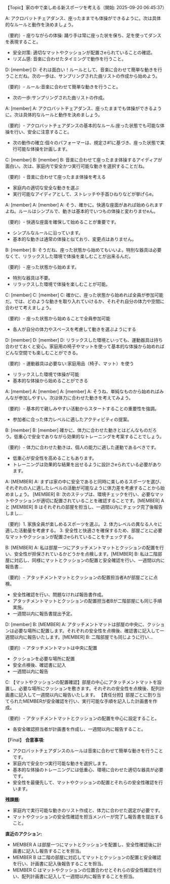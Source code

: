 【Topic】家の中で楽しめる新スポーツを考える（開始: 2025-09-20 06:45:37）

A: アクロバットチェアダンス、座ったままでも体操ができるように。次は具体的なルールと動作を決めましょう。

（要約）- 座りながらの体操: 踊り手は常に座った状を保ち、足を使ってダンスを表現すること。
- 安全対策: 適切なマットやクッションが配置さeられていることの確認。
- リズム感: 音楽に合わせたタイミングで動作を行うこと。

D: [member] D: それは面白い！ルールとして、音楽に合わせて簡単な動きを行うことだね。次の一歩は、サンプリングされた曲リストの作成から始めよう。

（要約）- ルール:音楽に合わせて簡単な動きを行うこと。
- 次の一歩:サンプリングされた曲リストの作成。

A: [member] A: アクロバットチェアダンス、座ったままでも体操ができるように。次は具体的なルールと動作を決めましょう。

（要約）- アクロバットチェアダンスの基本的なルール:座った状態でも可能な体操を行い、安全に注意すること。
- 次の動作の確立:個々のパフォーマーは、規定さ#1に基づき、座った状態で実行可能な体操を計画します。

C: [member] B: [member] B: 音楽に合わせて座ったまま体操するアイディアが面白い。次は、家庭内で安全かつ実行可能な動きを選択することだね。

（要約）- 音楽に合わせて座ったまま体操を考える
- 家庭内の適切な安全な動きを選ぶ
- 実行可能なアイディアとして、ストレッチや手首ひねりなどが挙げらe。

A: [member] A: [member] A: そう、確かに。快適な座面があれば始められますよね。ルールはシンプルで、動きは基本的でいつもの体操と変わりませeん。

（要約）- 快適な座面を確保して始めることが重要です。
- シンプルなルールに沿っています。
- 基本的な動きは通常の体操と似ており、変更点はありません。

B: [member] B: そうだね、座った状態から始めてもいいよ。特別な器具は必要なくて、リラックスした環境で体操を楽しむことが出来るんだ。

（要約）- 座った状態から始めます。
- 特別な器具は不要。
- リラックスした環境で体操を楽しむことが可能。

C: [member] C: [member] C: 確かに、座った状態から始めれば全員が参加可能だ。では、どのような動きを取り入れていけるか、それぞれ自分の体力や空間に合わせて考えましょう。

（要約）- 座った状態から始めることで全員参加可能
- 各人が自分の体力やスペースを考慮して動きを選ぶようにする

D: [member] D: [member] D: リラックスした環境といっても、運動器具は持ち合わせておくと安心。家庭用の椅子やマットを使って基本的な体操から始めればどんな空間でも楽しむことができる。

（要約）- 運動器具は必要ない:家庭用品（椅子、マット）を使う
- リラックスした環境で体操が可能
- 基本的な体操から始めることができる

A: [member] A: [member] A: [member] A: そうね、単純なものから始めればみんなが参加しやすい。次は体力に合わせた動きを考えてみよう。

（要約）- 基本的で親しみやすい活動からスタートすることの重要性を強調。
- 参加者に合った体力レベルに適したアクティビティの提案。

B: [member] B: [member] 確かに、体力に合わせた動きとはどんなものだろう。低重心で安全でありながら効果的なトレーニングを考案することでしょう。

（要約）- 体力に合わせた動きは、個人の能力に適した運動であるべきです。
- 低重心が安全性を高めることもあります。
- トレーニングは効果的な結果を出せるように設計さeられている必要があります。

A: [MEMBER] A: まずは家の中に安全であると同時に楽しめるスポーツを選び、それぞれの人に適したレベルの活動が可能なように体力差を考慮することから始めましょう。
[MEMBER] B: 次のステップは、環境チェックを行い、必要なマットやクッションが適切に配置されていることを確認することです。[MEMBER] A と [MEMBER] B はそれぞれの部屋を担当し、一週間以内にチェック完了後報告しまし…

（要約）1. 家族全員が楽しめるスポーツを選ぶ。
2. 体力レベルの異なる人々に適した活動量を考慮する。
3. 安全性と快適さを確保するため、部屋ごとに必要なマットやクッションが配置さeられていることをチェックする。

B: [MEMBER] A: 私は部屋一つにアタッチメントマットとクッションの配置を行い、安全性が担保されているかどうかを点検します。[MEMBER] B: 私は二階部屋に対応し、同様にマットとクッションの配置と安全確認を行い、一週間以内に報告書…

（要約）- アタッチメントマットとクッションの配置担当者Aが部屋ごとに点検。
- 安全性確認を行い、問題なければ報告書作成。
- アタッチメントマットとクッションの配置担当者Bが二階部屋にも同じ手順実施。
- 一週間以内に報告書提出予定。

D: [member] B: [MEMBER] A: アタッチメントマットは部屋の中央に、クッションは必要な場所に配置します。それぞれの安全性を点検後、確認書に記入して一週間以内に報告いたします。[MEMBER] B: 二階部屋でも同じように行い…

（要約）- アタッチメントマットは中央に配置
- クッションを必要な場所に配置
- 安全点検後、確認書に記入
- 一週間以内に報告

C: 【マットやクッションの配置確認】部屋の中心にアタッチメントマットを設置し、必要な場所にクッションを敷きます。それぞれの安全性を点検後、配列計画書に記入して一週間以内に報告いたします。
【責任分担】部屋ごとに割り当てられたMEMBERが安全確認を行い、実行可能な手順を記入した計画書を作成。

（要約）- アタッチメントマットとクッションの配置を中心に設定すること。
- 各安全確認担当者が計画書を作成し、一週間以内に報告すること。

【Final】
**合意事項:**
- アクロバットチェアダンスのルールは音楽に合わせて簡単な動きを行うことです。
- 家庭内で安全かつ実行可能な動きを選択します。
- 基本的な体操のトレーニングには低重心、環境に合わせた適切な器具が必要です。
- 安全性を最優先して、マットやクッションの配置とそれらの安全性確認を行います。

**残課題:**
- 家庭内で実行可能な動きのリスト作成と、体力に合わせた選定が必要です。
- マットやクッションの安全性確認を担当メンバーが完了し報告書を提出すること。

**直近のアクション:**
- MEMBER A は部屋一つにマットとクッションを配置し、安全性確認後に計画書に記入し報告することを担当。
- MEMBER B は二階の部屋に対応してマットとクッションの配置と安全確認を行い、計画書に記入後報告することを担当。
- MEMBER C はマットやクッションの位置合わせとそれらの安全性確認を行い、配列計画書に記入して一週間以内に報告することを担当。
